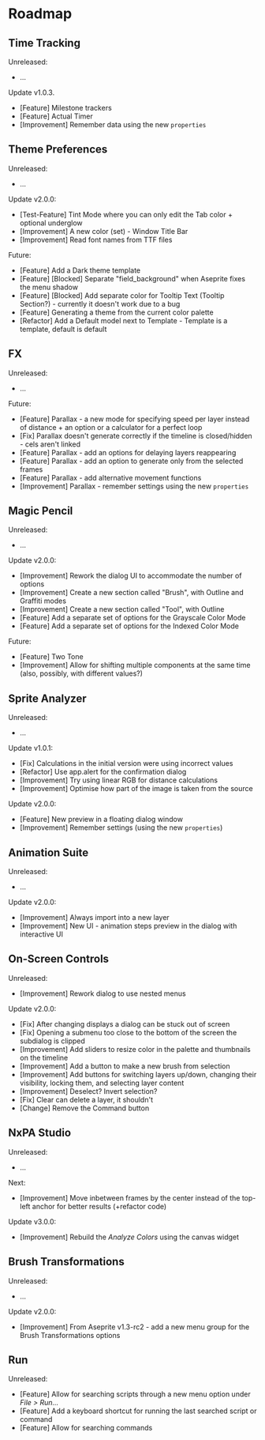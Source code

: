 # Roadmap

## Time Tracking

Unreleased:

- ...

Update v1.0.3.
- [Feature] Milestone trackers
- [Feature] Actual Timer
- [Improvement] Remember data using the new `properties`

## Theme Preferences

Unreleased:

- ...

Update v2.0.0:

- [Test-Feature] Tint Mode where you can only edit the Tab color + optional underglow
- [Improvement] A new color (set) - Window Title Bar
- [Improvement] Read font names from TTF files

Future:

- [Feature] Add a Dark theme template
- [Feature] [Blocked] Separate "field_background" when Aseprite fixes the menu shadow
- [Feature] [Blocked] Add separate color for Tooltip Text (Tooltip Section?) - currently it doesn't work due to a bug
- [Feature] Generating a theme from the current color palette
- [Refactor] Add a Default model next to Template - Template is a template, default is default

## FX

Unreleased:

- ...

Future:

- [Feature] Parallax - a new mode for specifying speed per layer instead of distance + an option or a calculator for a perfect loop
- [Fix] Parallax doesn't generate correctly if the timeline is closed/hidden - cels aren't linked 
- [Feature] Parallax - add an options for delaying layers reappearing
- [Feature] Parallax - add an option to generate only from the selected frames
- [Feature] Parallax - add alternative movement functions
- [Improvement] Parallax - remember settings using the new `properties` 

## Magic Pencil

Unreleased:

- ...

Update v2.0.0:

- [Improvement] Rework the dialog UI to accommodate the number of options
- [Improvement] Create a new section called "Brush", with Outline and Graffiti modes
- [Improvement] Create a new section called "Tool", with Outline
- [Feature] Add a separate set of options for the Grayscale Color Mode
- [Feature] Add a separate set of options for the Indexed Color Mode

Future:

- [Feature] Two Tone
- [Improvement] Allow for shifting multiple components at the same time (also, possibly, with different values?)

## Sprite Analyzer

Unreleased:

- ...

Update v1.0.1:

- [Fix] Calculations in the initial version were using incorrect values
- [Refactor] Use app.alert for the confirmation dialog
- [Improvement] Try using linear RGB for distance calculations
- [Improvement] Optimise how part of the image is taken from the source

Update v2.0.0:

- [Feature] New preview in a floating dialog window
- [Improvement] Remember settings (using the new `properties`)

## Animation Suite

Unreleased:

- ...

Update v2.0.0:

- [Improvement] Always import into a new layer
- [Improvement] New UI - animation steps preview in the dialog with interactive UI

## On-Screen Controls

Unreleased:

- [Improvement] Rework dialog to use nested menus

Update v2.0.0:

- [Fix] After changing displays a dialog can be stuck out of screen
- [Fix] Opening a submenu too close to the bottom of the screen the subdialog is clipped
- [Improvement] Add sliders to resize color in the palette and thumbnails on the timeline
- [Improvement] Add a button to make a new brush from selection
- [Improvement] Add buttons for switching layers up/down, changing their visibility, locking them, and selecting layer content
- [Improvement] Deselect? Invert selection?
- [Fix] Clear can delete a layer, it shouldn't
- [Change] Remove the Command button

## NxPA Studio

Unreleased:

- ...

Next:

- [Improvement] Move inbetween frames by the center instead of the top-left anchor for better results (+refactor code)

Update v3.0.0:

- [Improvement] Rebuild the *Analyze Colors* using the canvas widget

## Brush Transformations

Unreleased:

- ...

Update v2.0.0:

- [Improvement] From Aseprite v1.3-rc2 - add a new menu group for the Brush Transformations options

## Run

Unreleased:

- [Feature] Allow for searching scripts through a new menu option under _File > Run..._
- [Feature] Add a keyboard shortcut for running the last searched script or command
- [Feature] Allow for searching commands
